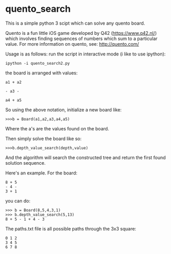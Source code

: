 # quento_search
This is a simple python 3 scipt which can solve any quento board.

Quento is a fun little iOS game developed by Q42 (https://www.q42.nl/) which involves finding sequences of numbers which sum to a particular value.
For more information on quento, see: http://quento.com/ 

Usage is as follows:
run the script in interactive mode (i like to use ipython): 

```ipython -i quento_search2.py```

the board is arranged with values:

```
a1 + a2

- a3 -

a4 + a5
```

So using the above notation, initialize a new board like:

`>>>b = Board(a1,a2,a3,a4,a5)`

Where the a's are the values found on the board.

Then simply solve the board like so:

```
>>>b.depth_value_search(depth,value)
```

And the algorithm will search the constructed tree and return the first found solution sequence. 

Here's an example. For the board:

```
8 + 5
- 4 -
3 + 1
```

you can do:

```
>>> b = Board(8,5,4,3,1)
>>> b.depth_value_search(5,13)
8 + 5 - 1 + 4 - 3 
```

The paths.txt file is all possible paths through the 3x3 square:
```
0 1 2
3 4 5
6 7 8
```
